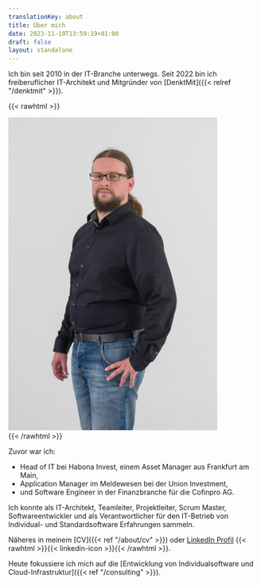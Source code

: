 ```yaml
---
translationKey: about
title: Über mich
date: 2023-11-10T13:59:19+01:00
draft: false
layout: standalone
---
```


Ich bin seit 2010 in der IT-Branche unterwegs. Seit 2022 bin ich freiberuflicher IT-Architekt und Mitgründer von [DenktMit]({{< relref "/denktmit" >}}). 

{{< rawhtml >}}<div class="profile-img frame"><img src="denis.png"></div>{{< /rawhtml >}}

Zuvor war ich:
- Head of IT bei Habona Invest, einem Asset Manager aus Frankfurt am Main,
- Application Manager im Meldewesen bei der Union Investment,
- und Software Engineer in der Finanzbranche für die Cofinpro AG.

Ich konnte als IT-Architekt, Teamleiter, Projektleiter, Scrum Master, Softwareentwickler und als Verantwortlicher für den IT-Betrieb von Individual- und Standardsoftware Erfahrungen sammeln. 

Näheres in meinem [CV]({{< ref "/about/cv" >}}) oder [LinkedIn Profil](https://www.linkedin.com/in/dmalolepszy) {{< rawhtml >}}<a href="https://www.linkedin.com/in/dmalolepszy" style="text-decoration: none">{{< linkedin-icon >}}</a>{{< /rawhtml >}}.

Heute fokussiere ich mich auf die [Entwicklung von Individualsoftware und Cloud-Infrastruktur]({{< ref "/consulting" >}}).
